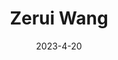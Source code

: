 ---
# Leave the homepage title empty to use the site title
title: Zerui Wang 
date: 2023-4-20
type: landing

sections:
  - block: v1/about
    id: about
    content:
      # Choose a user profile to display (a folder name within `content/authors/`)
      username: admin
      title: About Me
  # - block: collection
  #   id: featured
  #   content:
  #     title: Featured Publications
  #     filters:
  #       folders:
  #         - publication
  #       featured_only: true
  #   design:
  #     columns: '2'
  #     view: card
  - block: collection
    id: publications
    content:
      title: Publications
      # text: |-
      #   {{% callout note %}}
      #   Quickly discover relevant content by [filtering publications](./publication/).
      #  {{% /callout %}}
      filters:
        folders:
          - publication
        # exclude_featured: true
      count: 65536
    design:
      columns: '2'
      view: citation
  # - block: experience
  #   content:
  #     title: Experience
  #     # Date format for experience
  #     #   Refer to https://wowchemy.com/docs/customization/#date-format
  #     date_format: Jan 2006
  #     # Experiences.
  #     #   Add/remove as many `experience` items below as you like.
  #     #   Required fields are `title`, `company`, and `date_start`.
  #     #   Leave `date_end` empty if it's your current employer.
  #     #   Begin multi-line descriptions with YAML's `|2-` multi-line prefix.
  #     items:
  #       - title: CEO
  #         company: GenCoin
  #         company_url: ''
  #         company_logo: org-gc
  #         location: California
  #         date_start: '2021-01-01'
  #         date_end: ''
  #         description: |2-
  #             Responsibilities include:
  #             * Analysing
  #             * Modelling
  #             * Deploying
  #       - title: Professor of Semiconductor Physics
  #         company: University X
  #         company_url: ''
  #         company_logo: org-x
  #         location: California
  #         date_start: '2016-01-01'
  #         date_end: '2020-12-31'
  #         description: Taught electronic engineering and researched semiconductor physics.
  #   design:
  #     columns: '2'
    # - block: portfolio
    # id: projects
    # content:
    #   title: Projects
    #   filters:
    #     folders:
    #       - project
    #   # Default filter index (e.g. 0 corresponds to the first `filter_button` instance below).
    #   default_button_index: 0
    #   # Filter toolbar (optional).
    #   # Add or remove as many filters (`filter_button` instances) as you like.
    #   # To show all items, set `tag` to "*".
    #   # To filter by a specific tag, set `tag` to an existing tag name.
    #   # To remove the toolbar, delete the entire `filter_button` block.
    #   buttons:
    #     - name: All
    #       tag: '*'
    #     - name: Deep Learning
    #       tag: Deep Learning
    #     - name: Other
    #       tag: Demo
    # design:
    #   # Choose how many columns the section has. Valid values: '1' or '2'.
    #   columns: '1'
    #   view: showcase
    #   # For Showcase view, flip alternate rows?
    #   flip_alt_rows: false
---